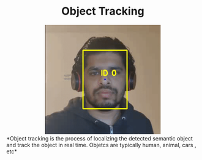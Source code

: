 <h1 align="center">
	Object Tracking
</h1>

<div align="center">
	<!-- <img src="/media/manoj/Manoj_drive/Computer_vision/object-tracking/Images/person.gif" width="30%" height="30%"> -->
	<img src="https://github.com/Manojkl/object-tracking/blob/main/Images/person.gif" width="60%" height="60%"> 

</div>
*Object tracking is the process of localizing the detected semantic object and track the object in real time. Objetcs are typically human, animal, cars , etc* 
